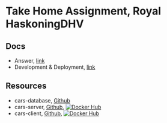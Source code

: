# Take Home Assignment, Royal HaskoningDHV

## Docs

- Answer, [link](Answer.md)
- Development & Deployment, [link](Development_Deployment.md)

## Resources

- cars-database, [Github](https://github.com/QPanProjects/Demo/tree/master/cars-database)
- cars-server, [Github](https://github.com/QPanProjects/Demo/tree/master/cars-server), [![Docker Hub](https://img.shields.io/docker/cloud/build/qpanprojects/demo?style=flat-square)](https://hub.docker.com/r/QPanProjects/Demo/cars-server)
- cars-client, [Github](https://github.com/QPanProjects/Demo/tree/master/cars-client), [![Docker Hub](https://img.shields.io/docker/cloud/build/qpanprojects/demo?style=flat-square)](https://hub.docker.com/r/quanpan302/dhv-cars-client)
